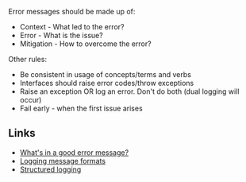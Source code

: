 Error messages should be made up of:
- Context - What led to the error?
- Error - What is the issue?
- Mitigation - How to overcome the error?

Other rules:
- Be consistent in usage of concepts/terms and verbs
- Interfaces should raise error codes/throw exceptions
- Raise an exception OR log an error. Don't do both (dual logging will occur)
- Fail early - when the first issue arises

## Links
- [What's in a good error message?](https://www.morling.dev/blog/whats-in-a-good-error-message/)
- [Logging message formats](https://medium.com/@JaouherK/creating-a-human-and-machine-freindly-logging-format-bb6d4bb01dca)
- [Structured logging ](https://github.com/vectordotdev/docs/blob/master/guides/structured-logging-best-practices.md)